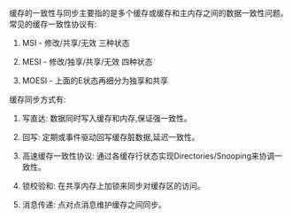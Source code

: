 缓存的一致性与同步主要指的是多个缓存或缓存和主内存之间的数据一致性问题。常见的缓存一致性协议有:

1. MSI - 修改/共享/无效 三种状态

2. MESI - 修改/独享/共享/无效 四种状态

3. MOESI - 上面的E状态再细分为独享和共享

缓存同步方式有:

1. 写直达: 数据同时写入缓存和内存,保证强一致性。

2. 回写: 定期或事件驱动回写缓存脏数据,延迟一致性。

3. 高速缓存一致性协议: 通过各缓存行状态实现Directories/Snooping来协调一致性。

4. 锁校验和: 在共享内存上加锁来同步对缓存区的访问。

5. 消息传递: 点对点消息维护缓存之间同步。